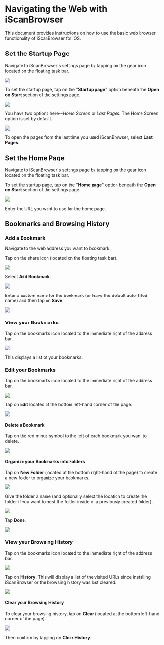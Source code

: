 # Navigating the Web with iScanBrowser


This document provides instructions on how to use the basic web browser functionality of iScanBrowser for iOS.


## Set the Startup Page
Navigate to iScanBrowser's settings page by tapping on the gear icon located on the floating task bar.

![](https://i.imgur.com/uLWqq8W.png)

To set the startup page, tap on the "**Startup page**"  option beneath the **Open on Start** section of the settings page.

![](https://i.imgur.com/HtMd2hj.png)

You have two options here--_Home Screen_ or _Last Pages_. The Home Screen option is set by default. 

![](https://i.imgur.com/ApTkZrm.png)

To open the pages from the last time you used iScanBrowser, select **Last Pages**.

## Set the Home Page
Navigate to iScanBrowser's settings page by tapping on the gear icon located on the floating task bar. 

To set the startup page, tap on the "**Home page**"  option beneath the **Open on Start** section of the settings page.

![](https://i.imgur.com/1nBCJW6.png)

Enter the URL you want to use for the home page.
## Bookmarks and Browsing History
### Add a Bookmark
Navigate to the web address you want to bookmark.

Tap on the share icon (located on the floating task bar).

![](https://i.imgur.com/mKnIXh0.png)

Select **Add Bookmark**.

![](https://i.imgur.com/0XmkVBb.png)

Enter a custom name for the bookmark (or leave the default auto-filled name) and then tap on **Save**.

![](https://i.imgur.com/z9E7c0j.png)
### View your Bookmarks
Tap on the bookmarks icon located to the immediate right of the address bar. 

![](https://i.imgur.com/7tRpxbz.png)

This displays a list of your bookmarks.

### Edit your Bookmarks
Tap on the bookmarks icon located to the immediate right of the address bar. 

![](https://i.imgur.com/7tRpxbz.png)

Tap on **Edit** located at the bottom left-hand corner of the page.

![](https://i.imgur.com/1hxpUO1.png)
#### Delete a Bookmark
Tap on the red minus symbol to the left of each bookmark you want to delete.

![](https://i.imgur.com/byGLceG.png)
#### Organize your Bookmarks into Folders
Tap on **New Folder** (located at the bottom right-hand of the page) to create a new folder to organize your bookmarks.

![](https://i.imgur.com/0VUIUPm.png)

Give the folder a name (and optionally select the location to create the folder if you want to nest the folder inside of a previously created folder).

![](https://i.imgur.com/jxPplrL.png)

Tap **Done**.

![](https://i.imgur.com/G6y3EZu.png)
### View your Browsing History
Tap on the bookmarks icon located to the immediate right of the address bar.

![](https://i.imgur.com/7tRpxbz.png)

Tap on **History**. This will display a list of the visited URLs since installing iScanBrowser or the browsing history was last cleared.

![](https://i.imgur.com/pr4lre9.png)
#### Clear your Browsing History
To clear your browsing history, tap on **Clear** (located at the bottom left-hand corner of the page). 

![](https://i.imgur.com/lmaLDs8.png)

Then confirm by tapping on **Clear History**.

